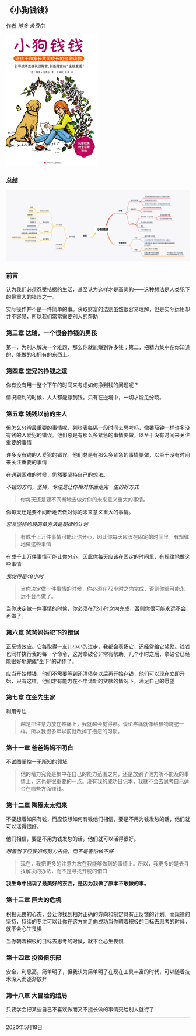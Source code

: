 ## 《小狗钱钱》
作者 *博多·舍费尔*

![](review/t6_798755.jpg)



### 总结

![思维导图](review/summary.png)

### 前言

认为我们必须忍受拮据的生活，甚至认为这样才是高尚的——这种想法是人类犯下的最重大的错误之一。

实际操作并不是一件简单的事。获取财富的法则虽然很容易理解，但是实际运用却并不容易，所以我们常常需要别人的帮助

### 第三章 达瑞，一个很会挣钱的男孩

第一，为别人解决一个难题，那么你就能赚到许多钱；第二，把精力集中在你知道的、能做的和拥有的东西上。

### 第四章 堂兄的挣钱之道

你有没有用一整个下午的时间来考虑如何挣到钱的问题呢？

情况顺利的时候，人人都能挣到钱。只有在逆境中，一切才能见分晓。

### 第五章 钱钱以前的主人

但怎么分辨最重要的事情呢，列张表每隔一段时间去思考吗，像番茄钟一样许多没有钱的人爱犯的错误。他们总是有那么多紧急的事情要做，以至于没有时间来关注重要的事情

许多没有钱的人爱犯的错误。他们总是有那么多紧急的事情要做，以至于没有时间来关注重要的事情

在遇到困难的时候，仍然要坚持自己的想法。

*不错的方向，坚持，专注是让你相对体面走完一生的好方式*

> 你每天还是要不间断地去做对你的未来意义重大的事情。

你每天还是要不间断地去做对你的未来意义重大的事情。

*容易坚持的最简单方法是规律的计划*

> 有成千上万件事情可能让你分心，因此你每天应该在固定的时间里，有规律地做这些事情

有成千上万件事情可能让你分心，因此你每天应该在固定的时间里，有规律地做这些事情

*我觉得是48小时*

> 当你决定做一件事情的时候，你必须在72小时之内完成，否则你很可能永远不会再做了。

当你决定做一件事情的时候，你必须在72小时之内完成，否则你很可能永远不会再做了。

### 第六章 爸爸妈妈犯下的错误

正反馈效应。它每取得一点儿小小的进步，我都会表扬它，还经常给它奖励。钱钱也同样执行我的每一个命令，这对拿破仑非常有帮助。几个小时之后，拿破仑已经能很好地完成“坐下”的动作了。

应当开始攒钱，他们不需要等到还清债务以后再开始存钱，他们可以现在立即开始，只有这样，他们才有能力在不申请新的贷款的情况下，满足自己的愿望

### 第七章 在金先生家

利用专注

> 越是把注意力放在疼痛上，我就越会觉得疼。谈论疼痛就像给植物施肥一样。所以我很多年以前就改掉了抱怨的习惯。

### 第十一章 爸爸妈妈不明白

不试图掌控一无所知的领域

> 他的精力究竟是集中在自己的能力范围之内，还是放到了他力所不能及的事情上，这也是很重要的一点。没有我的成功日记本，我就不会去思考自己适合在哪些方面赚钱。

### 第十二章 陶穆太太归来

不要想着如果有钱，而应该想如何有钱他们相信，要是不用为钱发愁的话，他们就可以活得很好。

他们相信，要是不用为钱发愁的话，他们就可以活得很好。

*想着当下应该如何努力去做，而不是害怕做不好*

> 现在，我把更多的注意力放在我能够做到的事情上。所以，我更多的是去寻找解决的办法，而不是寻找开脱的借口

**我生命中出现了最美好的东西，是因为我做了原本不敢做的事。**

### 第十三章 巨大的危机

积极无畏的心态，会让你找到相对正确的方向和制定具有正反馈的计划。而规律的坚持，持续的专注可以让你在这方向走向成功当你朝着积极的目标去思考的时候，就不会心生畏惧

当你朝着积极的目标去思考的时候，就不会心生畏惧

### 第十四章 投资俱乐部

安全，利息高，简单明了，但我认为简单明了在现在工具丰富的时代，可以随着技术深入而逐渐放弃

### 第十八章 大冒险的结局

只要学会把某些自己不喜欢做而又不擅长做的事情交给别人就行了

---
2020年5月18日